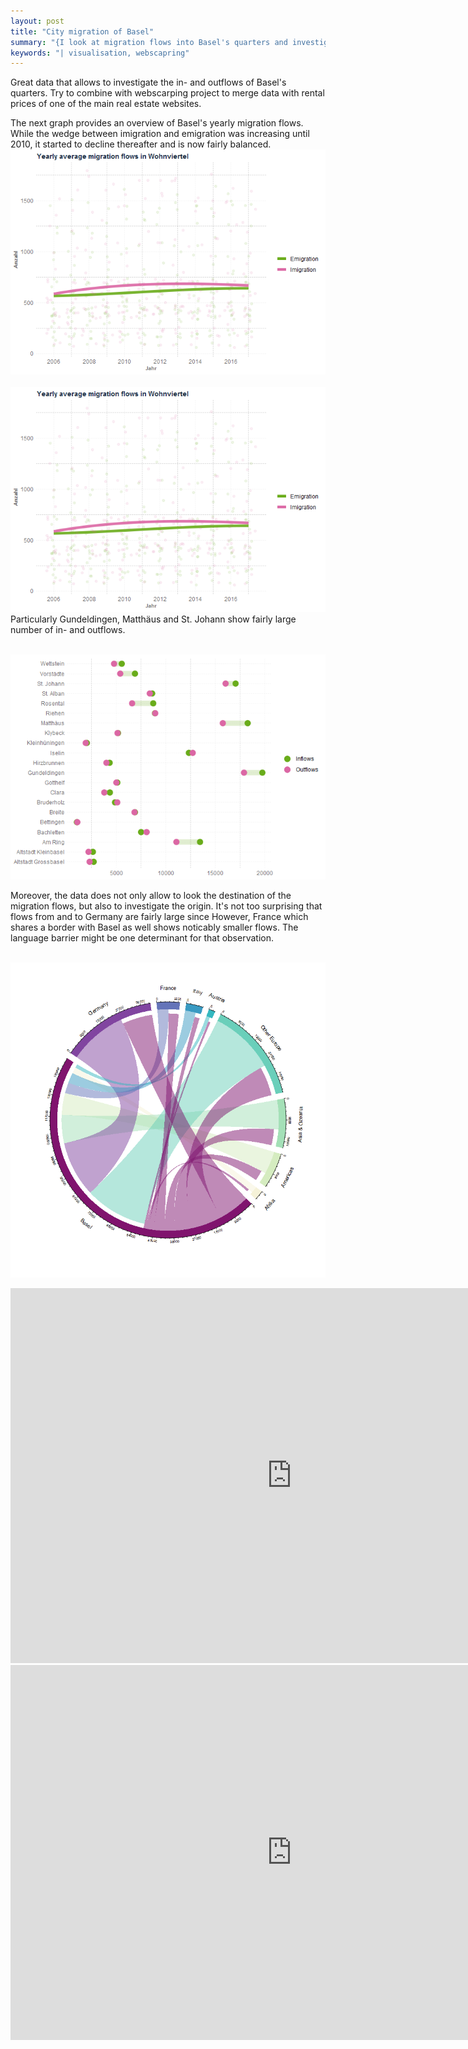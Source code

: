 ```yaml
---
layout: post
title: "City migration of Basel"
summary: "{I look at migration flows into Basel's quarters and investigate the correlation with webscraped rental prices.}"
keywords: "| visualisation, webscapring"
---
```

 Great data that allows to investigate the in- and outflows of Basel's quarters. Try to combine with webscarping project to merge data with rental prices of one of the main real estate websites. 
 
 The next graph provides an overview of Basel's yearly migration flows. While the wedge between imigration and emigration was increasing until 2010, it started to decline thereafter and is now fairly balanced.
      <br> ![](basel/unnamed-chunk-13-1.png?raw=true?style=centerme)  <br>
      <br> ![](unnamed-chunk-13-1.png?raw=true?style=centerme)  <br>
Particularly Gundeldingen, Matthäus and St. Johann show fairly large number of in- and outflows.
  
 <br> ![](basel/unnamed-chunk-15-1.png?raw=true?style=centerme)  <br>
 
 Moreover, the data does not only allow to look the destination of the migration flows, but also to investigate the origin. It's not too surprising that flows from and to Germany are fairly large since 
 However, France which shares a border with Basel as well shows noticably smaller flows. The language barrier might be one determinant for that observation. 
 
<br> ![](basel/unnamed-chunk-18-1.png?raw=true?style=centerme)  <br>
   
   
<center>
<iframe src="https://rstudio-pubs-static.s3.amazonaws.com/566868_64939f1c851546598c41c15da15b01ca.html" style="border: none; width: 900px; height: 600px" scrolling="no"></iframe>
</center>

<center>
<iframe src="https://rstudio-pubs-static.s3.amazonaws.com/566871_e3b510f7f12844c1a2a4880f6a4c953a.html" style="border: none; width: 900px; height: 600px" scrolling="no"></iframe>
</center>
